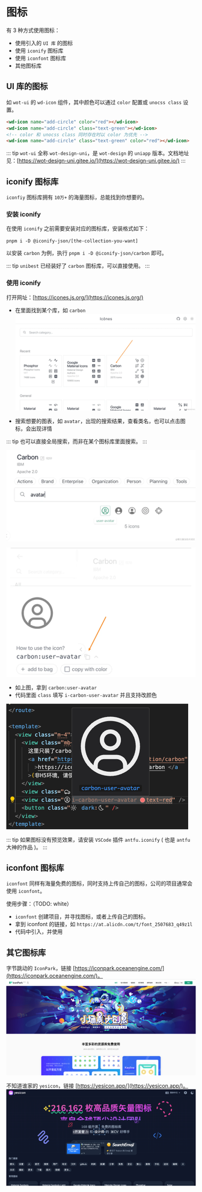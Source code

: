 # 图标

有 3 种方式使用图标：

- 使用引入的 `UI 库` 的图标
- 使用 `iconify` 图标库
- 使用 `iconfont` 图标库
- 其他图标库

## UI 库的图标

如 `wot-ui` 的 `wd-icon` 组件，其中颜色可以通过 `color` 配置或 `unocss class` 设置。

```html
<wd-icon name="add-circle" color="red"></wd-icon>
<wd-icon name="add-circle" class="text-green"></wd-icon>
<!-- color 和 unocss class 同时存在时以 color 为优先 -->
<wd-icon name="add-circle" class="text-green" color="red"></wd-icon>
```

::: tip
`wot-ui` 全称 `wot-design-uni`，是 `wot-design` 的 `uniapp` 版本。文档地址见：[https://wot-design-uni.gitee.io/](https://wot-design-uni.gitee.io/)
:::

## iconify 图标库

`iconfiy` 图标库拥有 `10万+` 的海量图标，总能找到你想要的。

### 安装 iconify

在使用 `iconify` 之前需要安装对应的图标库，安装格式如下：

`pnpm i -D @iconify-json/[the-collection-you-want]`

以安装 `carbon` 为例，执行 `pnpm i -D @iconify-json/carbon` 即可。

::: tip
`unibest` 已经装好了 `carbon` 图标库，可以直接使用。
:::

### 使用 iconify

打开网址：[https://icones.js.org/](https://icones.js.org/)

- 在里面找到某个库，如 `carbon`
  ![icon-1](./screenshots/icon-1.png)

- 搜索想要的图表，如 `avatar`，出现的搜索结果，查看类名，也可以点击图标，会出现详情

::: tip
也可以直接全局搜索，而非在某个图标库里面搜索。
:::

![icon-2](./screenshots/icon-2.png)

![icon-3](./screenshots/icon-3.png)

- 如上图，拿到 `carbon:user-avatar`
- 代码里面 `class` 填写 `i-carbon-user-avatar` 并且支持改颜色

![Alt text](./screenshots/icon-vscode-1.png)

::: tip
如果图标没有预览效果，请安装 `VSCode` 插件 `antfu.iconify` ( 也是 `antfu` 大神的作品 )。
:::

## iconfont 图标库

`iconfont` 同样有海量免费的图标，同时支持上传自己的图标，公司的项目通常会使用 `iconfont`。

使用步骤：（TODO: white）

- `iconfont` 创建项目，并寻找图标，或者上传自己的图标。
- 拿到 iconfont 的链接，如 `https://at.alicdn.com/t/font_2507683_q49z1l`
- 代码中引入，并使用

## 其它图标库

字节跳动的 `IconPark`，链接 [https://iconpark.oceanengine.com/](https://iconpark.oceanengine.com/)。
![alt text](image-14.png)

不知道谁家的 `yesicon`，链接 [https://yesicon.app/](https://yesicon.app/)。
![alt text](image-13.png)
